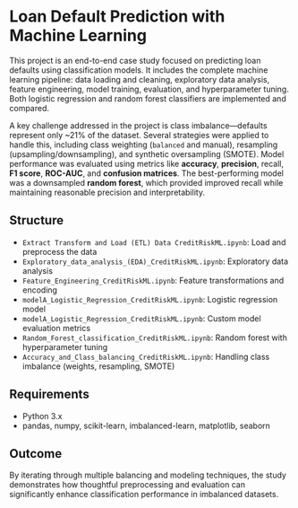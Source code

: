 # Loan Default Prediction with Machine Learning

This project is an end-to-end case study focused on predicting loan defaults using classification models. It includes the complete machine learning pipeline: data loading and cleaning, exploratory data analysis, feature engineering, model training, evaluation, and hyperparameter tuning. Both logistic regression and random forest classifiers are implemented and compared.

A key challenge addressed in the project is class imbalance—defaults represent only ~21% of the dataset. Several strategies were applied to handle this, including class weighting (`balanced` and manual), resampling (upsampling/downsampling), and synthetic oversampling (SMOTE). Model performance was evaluated using metrics like **accuracy**, **precision**, recall, **F1 score**, **ROC-AUC**, and **confusion matrices**. The best-performing model was a downsampled **random forest**, which provided improved recall while maintaining reasonable precision and interpretability.

## Structure
- `Extract Transform and Load (ETL) Data CreditRiskML.ipynb`: Load and preprocess the data
- `Exploratory_data_analysis_(EDA)_CreditRiskML.ipynb`: Exploratory data analysis
- `Feature_Engineering_CreditRiskML.ipynb`: Feature transformations and encoding
- `modelA_Logistic_Regression_CreditRiskML.ipynb`: Logistic regression model
- `modelA_Logistic_Regression_CreditRiskML.ipynb`: Custom model evaluation metrics
- `Random_Forest_classification_CreditRiskML.ipynb`: Random forest with hyperparameter tuning
- `Accuracy_and_Class_balancing_CreditRiskML.ipynb`: Handling class imbalance (weights, resampling, SMOTE)

## Requirements
- Python 3.x
- pandas, numpy, scikit-learn, imbalanced-learn, matplotlib, seaborn

## Outcome
By iterating through multiple balancing and modeling techniques, the study demonstrates how thoughtful preprocessing and evaluation can significantly enhance classification performance in imbalanced datasets.
